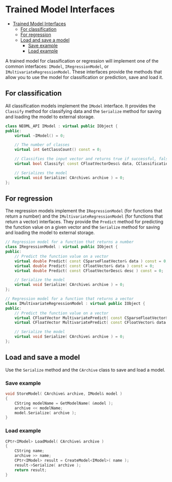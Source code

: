 # Trained Model Interfaces

<!-- TOC -->

- [Trained Model Interfaces](#trained-model-interfaces)
    - [For classification](#for-classification)
    - [For regression](#for-regression)
    - [Load and save a model](#load-and-save-a-model)
        - [Save example](#save-example)
        - [Load example](#load-example)

<!-- /TOC -->

A trained model for classification or regression will implement one of the common interfaces: `IModel`, `IRegressionModel`,  or `IMultivariateRegressionModel`. These interfaces provide the methods that allow you to use the model for classification or prediction, save and load it.

## For classification

All classification models implement the `IModel` interface. It provides the `Classify` method for classifying data and the `Serialize` method for saving and loading the model to external storage.

```c++
class NEOML_API IModel : virtual public IObject {
public:
	virtual ~IModel() = 0;

	// The number of classes
	virtual int GetClassCount() const = 0;

	// Classifies the input vector and returns true if successful, false otherwise
	virtual bool Classify( const CFloatVectorDesc& data, CClassificationResult& result ) const = 0;

	// Serializes the model
	virtual void Serialize( CArchive& archive ) = 0;
};
```

## For regression

The regression models implement the `IRegressionModel` (for functions that return a number) and the `IMultivariateRegressionModel` (for functions that return a vector) interfaces. They provide the `Predict` method for predicting the function value on a given vector and the `Serialize` method for saving and loading the model to external storage.

```c++
// Regression model for a function that returns a number
class IRegressionModel : virtual public IObject {
public:
	// Predict the function value on a vector
	virtual double Predict( const CSparseFloatVector& data ) const = 0;
	virtual double Predict( const CFloatVector& data ) const = 0;
	virtual double Predict( const CFloatVectorDesc& desc ) const = 0;

	// Serialize the model
	virtual void Serialize( CArchive& archive ) = 0;
};

// Regression model for a function that returns a vector
class IMultivariateRegressionModel : virtual public IObject {
public:
	// Predict the function value on a vector
	virtual CFloatVector MultivariatePredict( const CSparseFloatVector& data ) const = 0;
	virtual CFloatVector MultivariatePredict( const CFloatVector& data ) const = 0;

	// Serialize the model
	virtual void Serialize( CArchive& archive ) = 0;
};
```

## Load and save a model

Use the `Serialize` method and the `CArchive` class to save and load a model.

### Save example

```c++
void StoreModel( CArchive& archive, IModel& model )
{
	CString modelName = GetModelName( &model );
	archive << modelName;
	model.Serialize( archive );
}
```

### Load example

```c++
CPtr<IModel> LoadModel( CArchive& archive )
{
	CString name;
	archive >> name;
	CPtr<IModel> result = CreateModel<IModel>( name );
	result->Serialize( archive );
	return result;
}
```

